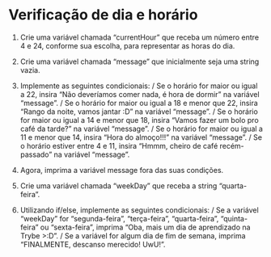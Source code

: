 # Verificação de dia e horário

1. Crie uma variável chamada “currentHour” que receba um número entre 4 e 24, conforme sua escolha, para representar as horas do dia.
2. Crie uma variável chamada “message” que inicialmente seja uma string vazia.
3. Implemente as seguintes condicionais:
/ Se o horário for maior ou igual a 22, insira “Não deveríamos comer nada, é hora de dormir” na variável “message”.
/ Se o horário for maior ou igual a 18 e menor que 22, insira “Rango da noite, vamos jantar :D” na variável “message”.
/ Se o horário for maior ou igual a 14 e menor que 18, insira “Vamos fazer um bolo pro café da tarde?” na variável “message”.
/ Se o horário for maior ou igual a 11 e menor que 14, insira “Hora do almoço!!!” na variável “message”.
/ Se o horário estiver entre 4 e 11, insira “Hmmm, cheiro de café recém-passado” na variável “message”.
4. Agora, imprima a variável message fora das suas condições.


1. Crie uma variável chamada “weekDay” que receba a string “quarta-feira”.
2. Utilizando if/else, implemente as seguintes condicionais:
/ Se a variável “weekDay” for “segunda-feira”, “terça-feira”, “quarta-feira”, “quinta-feira” ou “sexta-feira”, imprima “Oba, mais um dia de aprendizado na Trybe >:D”.
/ Se a variável for algum dia de fim de semana, imprima “FINALMENTE, descanso merecido! UwU!”.
